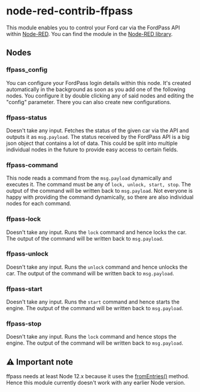 # node-red-contrib-ffpass

This module enables you to control your Ford car via the FordPass API within [Node-RED](https://nodered.org/).
You can find the module in the [Node-RED library](https://flows.nodered.org/node/node-red-contrib-ffpass).

## Nodes
### ffpass_config
You can configure your FordPass login details within this node. It's created automatically in the background as soon as you add one of the following nodes. You configure it by double clicking any of said nodes and editing the "config" parameter. There you can also create new configurations. 

### ffpass-status
Doesn't take any input. Fetches the status of the given car via the API and outputs it as `msg.payload`. The status received by the FordPass API is a big json object that contains a lot of data. This could be split into multiple individual nodes in the future to provide easy access to certain fields.

### ffpass-command
This node reads a command from the `msg.payload` dynamically and executes it. The command must be any of `lock, unlock, start, stop`. The output of the command will be written back to `msg.payload`. Not everyone is happy with providing the command dynamically, so there are also individual nodes for each command.

### ffpass-lock
Doesn't take any input. Runs the `lock` command and hence locks the car. The output of the command will be written back to `msg.payload`.

### ffpass-unlock
Doesn't take any input. Runs the `unlock` command and hence unlocks the car. The output of the command will be written back to `msg.payload`.

### ffpass-start
Doesn't take any input. Runs the `start` command and hence starts the engine. The output of the command will be written back to `msg.payload`.

### ffpass-stop
Doesn't take any input. Runs the `lock` command and hence stops the engine. The output of the command will be written back to `msg.payload`.

## ⚠ Important note
ffpass needs at least Node 12.x because it uses the [fromEntries()](https://developer.mozilla.org/en-US/docs/Web/JavaScript/Reference/Global_Objects/Object/fromEntries) method. Hence this module currently doesn't work with any earlier Node version.
